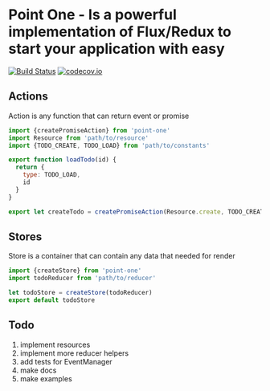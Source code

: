 # Point One - Is a powerful implementation of Flux/Redux to start your application with easy
[![Build Status](https://travis-ci.org/Kr0na/point-one.svg?branch=master)](https://travis-ci.org/Kr0na/point-one)
[![codecov.io](https://codecov.io/github/Kr0na/point-one/coverage.svg?branch=master)](https://codecov.io/github/Kr0na/point-one?branch=master)
## Actions
Action is any function that can return event or promise

```js
import {createPromiseAction} from 'point-one'
import Resource from 'path/to/resource'
import {TODO_CREATE, TODO_LOAD} from 'path/to/constants'

export function loadTodo(id) {
  return {
    type: TODO_LOAD,
    id
  }
}

export let createTodo = createPromiseAction(Resource.create, TODO_CREATE)
```

## Stores
Store is a container that can contain any data that needed for render

```js
import {createStore} from 'point-one'
import todoReducer from 'path/to/reducer'

let todoStore = createStore(todoReducer)
export default todoStore
```

## Todo

1. implement resources
2. implement more reducer helpers
3. add tests for EventManager
4. make docs
5. make examples
